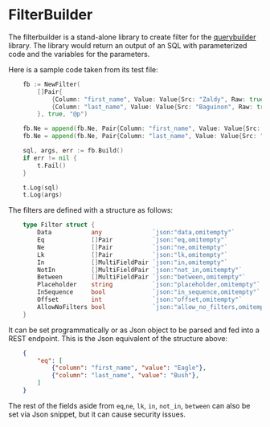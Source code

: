 # FilterBuilder #

The filterbuilder is a stand-alone library to create filter for the [querybuilder](https://github.com/eaglebush/querybuilder) library.
The library would return an output of an SQL with parameterized code and the variables for the parameters.

Here is a sample code taken from its test file:

```go
    fb := NewFilter(
		[]Pair{
			{Column: "first_name", Value: Value{Src: "Zaldy", Raw: true}},
			{Column: "last_name", Value: Value{Src: "Baguinon", Raw: true}},
		}, true, "@p")

	fb.Ne = append(fb.Ne, Pair{Column: "first_name", Value: Value{Src: "James", Raw: true}})
	fb.Ne = append(fb.Ne, Pair{Column: "last_name", Value: Value{Src: "Lumibao", Raw: true}})

	sql, args, err := fb.Build()
	if err != nil {
		t.Fail()
	}

	t.Log(sql)
	t.Log(args)
```

The filters are defined with a structure as follows:

```go
    type Filter struct {
        Data           any              `json:"data,omitempty"`
        Eq             []Pair           `json:"eq,omitempty"`               // Equality pair
        Ne             []Pair           `json:"ne,omitempty"`               // Not equality pair
        Lk             []Pair           `json:"lk,omitempty"`               // Like pair
        In             []MultiFieldPair `json:"in,omitempty"`               // In column pair.
        NotIn          []MultiFieldPair `json:"not_in,omitempty"`           // Not In column pair
        Between        []MultiFieldPair `json:"between,omitempty"`          // Between column pair
        Placeholder    string           `json:"placeholder,omitempty"`      // Parameter place holder
        InSequence     bool             `json:"in_sequence,omitempty"`      // Parameter place holders would be numbered in sequence
        Offset         int              `json:"offset,omitempty"`           // Sets the start of parameter number
        AllowNoFilters bool             `json:"allow_no_filters,omitempty"` // Allow no filter upon building
    }
```
It can be set programmatically or as Json object to be parsed and fed into a REST endpoint. This is the Json equivalent of the structure above:

```json
    {
        "eq": [
            {"column": "first_name", "value": "Eagle"},
            {"column": "last_name", "value": "Bush"},
        ]
    }

```
The rest of the fields aside from `eq`,`ne`, `lk`, `in`, `not_in`, `between` can also be set via Json snippet, but it can cause security issues.